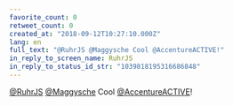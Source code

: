 ```yaml
---
favorite_count: 0
retweet_count: 0
created_at: "2018-09-12T10:27:10.000Z"
lang: en
full_text: "@RuhrJS @Maggysche Cool @AccentureACTIVE!"
in_reply_to_screen_name: RuhrJS
in_reply_to_status_id_str: "1039818195316686848"
---
```


[@RuhrJS](https://twitter.com/RuhrJS)
[@Maggysche](https://twitter.com/Maggysche) Cool
[@AccentureACTIVE](https://twitter.com/AccentureACTIVE)!
